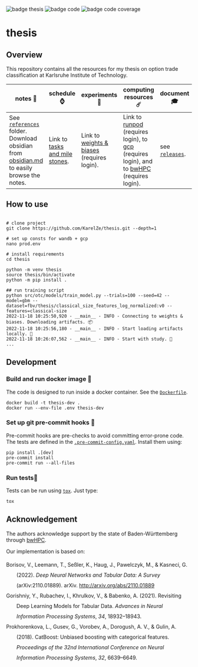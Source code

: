 ![badge thesis](https://github.com/KarelZe/thesis/actions/workflows/action_latex.yaml/badge.svg)
![badge code](https://github.com/KarelZe/thesis/actions/workflows/action_python.yaml/badge.svg)
![badge code coverage](https://img.shields.io/endpoint?url=https://gist.githubusercontent.com/KarelZe/e2578f2f3e6322d299f1cb2e294d6b0b/raw/covbadge.json)

# thesis

## Overview

This repository contains all the resources for my thesis on option trade classification at Karlsruhe Institute of Technology.

| notes 📜  |schedule ⌚   |experiments 🧪   |computing resources ☄️   |document 🎓|
|---|---|---|---|---|
|See [`references`](https://github.com/KarelZe/thesis/tree/main/references) folder. Download obsidian from [obsidian.md](https://obsidian.md/) to easily browse the notes.   | Link to [tasks and mile stones](https://github.com/KarelZe/thesis/milestones?direction=asc&sort=due_date&state=open).  | Link to [weights & biases](https://wandb.ai/fbv/thesis) (requires login). |Link to [runpod](https://www.runpod.io/console/pods) (requires login), to [gcp](https://console.cloud.google.com/welcome?project=flowing-mantis-239216) (requires login), and to [bwHPC](https://bwhpc.de/) (requires login).|see [`releases`](https://github.com/KarelZe/thesis/releases/).|

## How to use

```shell

# clone project
git clone https://github.com/KarelZe/thesis.git --depth=1

# set up consts for wandb + gcp
nano prod.env

# install requirements
cd thesis

python -m venv thesis
source thesis/bin/activate
python -m pip install .

## run training script
python src/otc/models/train_model.py --trials=100 --seed=42 --model=gbm --dataset=fbv/thesis/classical_size_features_log_normalized:v0 --features=classical-size
2022-11-18 10:25:50,920 - __main__ - INFO - Connecting to weights & biases. Downloading artifacts. 📦
2022-11-18 10:25:56,180 - __main__ - INFO - Start loading artifacts locally. 🐢
2022-11-18 10:26:07,562 - __main__ - INFO - Start with study. 🦄
...
```

## Development

### Build and run docker image 🐳
The code is designed to run inside a docker container. See the [`Dockerfile`](https://github.com/KarelZe/thesis/blob/main/Dockerfile).
```shell
docker build -t thesis-dev .
docker run --env-file .env thesis-dev
```

### Set up git pre-commit hooks 🐙
Pre-commit hooks are pre-checks to avoid committing error-prone code. The tests are defined in the [`.pre-commit-config.yaml`](https://github.com/KarelZe/thesis/blob/main/.pre-commit-config.yaml). Install them using:
```shell
pip install .[dev]
pre-commit install
pre-commit run --all-files
```
### Run tests🧯
Tests can be run using [`tox`](https://tox.wiki/en/latest/). Just type:
```shell
tox
```
## Acknowledgement

The authors acknowledge support by the state of Baden-Württemberg through [bwHPC](https://bwhpc.de/).

Our implementation is based on:

<div class="csl-bib-body" style="line-height: 2; margin-left: 2em; text-indent:-2em;">
  <div class="csl-entry">Borisov, V., Leemann, T., Seßler, K., Haug, J., Pawelczyk, M., &amp; Kasneci, G. (2022). <i>Deep Neural Networks and Tabular Data: A Survey</i> (arXiv:2110.01889). arXiv. <a href="http://arxiv.org/abs/2110.01889">http://arxiv.org/abs/2110.01889</a></div>
  <span class="Z3988" title="url_ver=Z39.88-2004&amp;ctx_ver=Z39.88-2004&amp;rfr_id=info%3Asid%2Fzotero.org%3A2&amp;rft_val_fmt=info%3Aofi%2Ffmt%3Akev%3Amtx%3Adc&amp;rft.type=preprint&amp;rft.title=Deep%20Neural%20Networks%20and%20Tabular%20Data%3A%20A%20Survey&amp;rft.identifier=http%3A%2F%2Farxiv.org%2Fabs%2F2110.01889&amp;rft.aufirst=Vadim&amp;rft.aulast=Borisov&amp;rft.au=Vadim%20Borisov&amp;rft.au=Tobias%20Leemann&amp;rft.au=Kathrin%20Se%C3%9Fler&amp;rft.au=Johannes%20Haug&amp;rft.au=Martin%20Pawelczyk&amp;rft.au=Gjergji%20Kasneci&amp;rft.date=2022"></span>
</div>
<div class="csl-bib-body" style="line-height: 2; margin-left: 2em; text-indent:-2em;">
  <div class="csl-entry">Gorishniy, Y., Rubachev, I., Khrulkov, V., &amp; Babenko, A. (2021). Revisiting Deep Learning Models for Tabular Data. <i>Advances in Neural Information Processing Systems</i>, <i>34</i>, 18932–18943.</div>
  <span class="Z3988" title="url_ver=Z39.88-2004&amp;ctx_ver=Z39.88-2004&amp;rfr_id=info%3Asid%2Fzotero.org%3A2&amp;rft_val_fmt=info%3Aofi%2Ffmt%3Akev%3Amtx%3Abook&amp;rft.genre=proceeding&amp;rft.atitle=Revisiting%20Deep%20Learning%20Models%20for%20Tabular%20Data&amp;rft.btitle=Advances%20in%20Neural%20Information%20Processing%20Systems&amp;rft.place=Red%20Hook%2C%20NY&amp;rft.publisher=Curran%20Associates%2C%20Inc.&amp;rft.aufirst=Yury&amp;rft.aulast=Gorishniy&amp;rft.au=Yury%20Gorishniy&amp;rft.au=Ivan%20Rubachev&amp;rft.au=Valentin%20Khrulkov&amp;rft.au=Artem%20Babenko&amp;rft.date=2021&amp;rft.pages=18932%E2%80%9318943&amp;rft.spage=18932&amp;rft.epage=18943"></span>
</div>
<div class="csl-bib-body" style="line-height: 2; margin-left: 2em; text-indent:-2em;">
  <div class="csl-entry">Prokhorenkova, L., Gusev, G., Vorobev, A., Dorogush, A. V., &amp; Gulin, A. (2018). CatBoost: Unbiased boosting with categorical features. <i>Proceedings of the 32nd International Conference on Neural Information Processing Systems</i>, <i>32</i>, 6639–6649.</div>
  <span class="Z3988" title="url_ver=Z39.88-2004&amp;ctx_ver=Z39.88-2004&amp;rfr_id=info%3Asid%2Fzotero.org%3A2&amp;rft_val_fmt=info%3Aofi%2Ffmt%3Akev%3Amtx%3Abook&amp;rft.genre=proceeding&amp;rft.atitle=CatBoost%3A%20unbiased%20boosting%20with%20categorical%20features&amp;rft.btitle=Proceedings%20of%20the%2032nd%20International%20Conference%20on%20Neural%20Information%20Processing%20Systems&amp;rft.place=Red%20Hook%2C%20NY&amp;rft.publisher=Curran%20Associates%20Inc.&amp;rft.series=NeurIPS%202018&amp;rft.aufirst=Liudmila&amp;rft.aulast=Prokhorenkova&amp;rft.au=Liudmila%20Prokhorenkova&amp;rft.au=Gleb%20Gusev&amp;rft.au=Aleksandr%20Vorobev&amp;rft.au=Anna%20Veronika%20Dorogush&amp;rft.au=Andrey%20Gulin&amp;rft.date=2018&amp;rft.pages=6639%E2%80%936649&amp;rft.spage=6639&amp;rft.epage=6649"></span>
</div>
